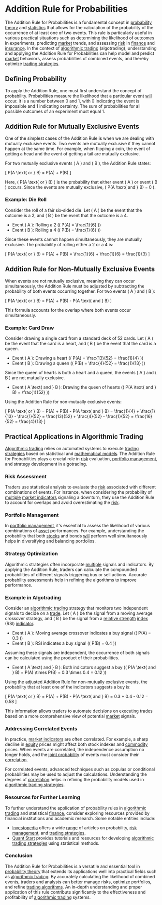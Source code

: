 # Addition Rule for Probabilities

The Addition Rule for Probabilities is a fundamental concept in [probability theory](../p/probability_theory_in_trading.md) and [statistics](../s/statistics.md) that allows for the calculation of the probability of the occurrence of at least one of two events. This rule is particularly useful in various practical situations such as determining the likelihood of outcomes in experiments, predicting [market](../m/market.md) trends, and assessing [risk](../r/risk.md) in [finance](../f/finance.md) and [insurance](../i/insurance.md). In the context of [algorithmic trading](../a/accountability.md) (algotrading), understanding and applying the Addition Rule for Probabilities can help model and predict [market](../m/market.md) behaviors, assess probabilities of combined events, and thereby optimize [trading strategies](../t/trading_strategies.md).

## Defining Probability

To apply the Addition Rule, one must first understand the concept of probability. Probabilities measure the likelihood that a particular event [will](../w/will.md) occur. It is a number between 0 and 1, with 0 indicating the event is impossible and 1 indicating certainty. The sum of probabilities for all possible outcomes of an experiment must equal 1.

## Addition Rule for Mutually Exclusive Events

One of the simplest cases of the Addition Rule is when we are dealing with mutually exclusive events. Two events are mutually exclusive if they cannot happen at the same time. For example, when flipping a coin, the event of getting a head and the event of getting a tail are mutually exclusive.

For two mutually exclusive events \( A \) and \( B \), the Addition Rule states:

\[ P(A \text{ or } B) = P(A) + P(B) \]

Here, \( P(A \text{ or } B) \) is the probability that either event \( A \) or event \( B \) occurs. Since the events are mutually exclusive, \( P(A \text{ and } B) = 0 \).

### Example: Die Roll

Consider the roll of a fair six-sided die. Let \( A \) be the event that the outcome is a 2, and \( B \) be the event that the outcome is a 4.

- Event \( A \): Rolling a 2 (\( P(A) = \frac{1}{6} \))
- Event \( B \): Rolling a 4 (\( P(B) = \frac{1}{6} \))

Since these events cannot happen simultaneously, they are mutually exclusive. The probability of rolling either a 2 or a 4 is:

\[ P(A \text{ or } B) = P(A) + P(B) = \frac{1}{6} + \frac{1}{6} = \frac{1}{3} \]

## Addition Rule for Non-Mutually Exclusive Events

When events are not mutually exclusive, meaning they can occur simultaneously, the Addition Rule must be adjusted by subtracting the probability of both events occurring together. For two events \( A \) and \( B \):

\[ P(A \text{ or } B) = P(A) + P(B) - P(A \text{ and } B) \]

This formula accounts for the overlap where both events occur simultaneously.

### Example: Card Draw

Consider drawing a single card from a standard deck of 52 cards. Let \( A \) be the event that the card is a heart, and \( B \) be the event that the card is a queen.

- Event \( A \): Drawing a heart (\( P(A) = \frac{13}{52} = \frac{1}{4} \))
- Event \( B \): Drawing a queen (\( P(B) = \frac{4}{52} = \frac{1}{13} \))

Since the queen of hearts is both a heart and a queen, the events \( A \) and \( B \) are not mutually exclusive.

- Event \( A \text{ and } B \): Drawing the queen of hearts (\( P(A \text{ and } B) = \frac{1}{52} \))

Using the Addition Rule for non-mutually exclusive events:

\[ P(A \text{ or } B) = P(A) + P(B) - P(A \text{ and } B) = \frac{1}{4} + \frac{1}{13} - \frac{1}{52} = \frac{13}{52} + \frac{4}{52} - \frac{1}{52} = \frac{16}{52} = \frac{4}{13} \]

## Practical Applications in Algorithmic Trading

[Algorithmic trading](../a/accountability.md) relies on automated systems to execute [trading strategies](../t/trading_strategies.md) based on statistical and [mathematical models](../m/mathematical_models_in_trading.md). The Addition Rule for Probabilities plays a crucial role in [risk](../r/risk.md) evaluation, [portfolio management](../p/par.md), and strategy development in algotrading.

### Risk Assessment

Traders use statistical analysis to evaluate the [risk](../r/risk.md) associated with different combinations of events. For instance, when considering the probability of [multiple](../m/multiple.md) [market indicators](../m/market_indicators.md) signaling a downturn, they use the Addition Rule to account for overlaps and avoid overestimating the [risk](../r/risk.md).

### Portfolio Management

In [portfolio management](../p/par.md), it's essential to assess the likelihood of various combinations of [asset](../a/asset.md) performances. For example, understanding the probability that both [stocks](../s/stock.md) and bonds [will](../w/will.md) perform well simultaneously helps in diversifying and balancing portfolios.

### Strategy Optimization

Algorithmic strategies often incorporate [multiple](../m/multiple.md) signals and indicators. By applying the Addition Rule, traders can calculate the compounded probabilities of different signals triggering buy or sell actions. Accurate probability assessments help in refining the algorithms to improve performance.

### Example in Algotrading

Consider an [algorithmic trading](../a/accountability.md) strategy that monitors two independent signals to decide on a [trade](../t/trade.md). Let \( A \) be the signal from a moving average crossover strategy, and \( B \) be the signal from a [relative strength](../r/relative_strength.md) [index](../i/index_instrument.md) (RSI) [indicator](../i/indicator.md).

- Event \( A \): Moving average crossover indicates a buy signal (\( P(A) = 0.3 \))
- Event \( B \): RSI indicates a buy signal (\( P(B) = 0.4 \))

Assuming these signals are independent, the occurrence of both signals can be calculated using the product of their probabilities.

- Event \( A \text{ and } B \): Both indicators suggest a buy (\( P(A \text{ and } B) = P(A) \times P(B) = 0.3 \times 0.4 = 0.12 \))

Using the adjusted Addition Rule for non-mutually exclusive events, the probability that at least one of the indicators suggests a buy is:

\[ P(A \text{ or } B) = P(A) + P(B) - P(A \text{ and } B) = 0.3 + 0.4 - 0.12 = 0.58 \]

This information allows traders to automate decisions on executing trades based on a more comprehensive view of potential [market](../m/market.md) signals.

### Addressing Correlated Events

In practice, [market indicators](../m/market_indicators.md) are often correlated. For example, a sharp decline in [equity](../e/equity.md) prices might affect both stock indexes and [commodity](../c/commodity.md) prices. When events are correlated, the independence assumption no longer holds, and the [joint probability](../j/joint_probability.md) of events must consider their [correlation](../c/correlation.md).

For correlated events, advanced techniques such as copulas or conditional probabilities may be used to adjust the calculations. Understanding the degrees of [correlation](../c/correlation.md) helps in refining the probability models used in [algorithmic trading strategies](../a/algorithmic_trading_strategies.md).

### Resources for Further Learning

To further understand the application of probability rules in [algorithmic trading](../a/accountability.md) and statistical [finance](../f/finance.md), consider exploring resources provided by financial institutions and academic research. Some notable entities include:

- [Investopedia](https://www.investopedia.com/) offers a wide [range](../r/range.md) of articles on probability, [risk management](../r/risk_management.md), and [trading strategies](../t/trading_strategies.md).
- [Quant Start](https://www.quantstart.com/) provides tutorials and resources for developing [algorithmic trading strategies](../a/algorithmic_trading_strategies.md) using statistical methods.

### Conclusion

The Addition Rule for Probabilities is a versatile and essential tool in [probability theory](../p/probability_theory_in_trading.md) that extends its applications well into practical fields such as [algorithmic trading](../a/accountability.md). By accurately calculating the likelihood of combined events, traders and analysts can better manage risks, optimize portfolios, and refine [trading algorithms](../t/trading_algorithms.md). An in-depth understanding and proper application of this rule contribute significantly to the effectiveness and profitability of [algorithmic trading](../a/accountability.md) systems.